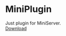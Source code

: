 # MiniPlugin

Just plugin for MiniServer.  
[Download](https://nightly.link/MisileLab/MiniPlugin/workflows/build/main/build-artifacts.zip)